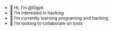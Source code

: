 - 👋 Hi, I’m @l0gyk
- 👀 I’m interested in hacking
- 🌱 I’m currently learning programing and hacking
- 💞️ I’m looking to collaborate on tools
  

<!---
[l0gyk]
--->

